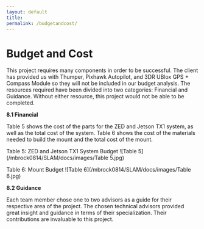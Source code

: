 ```yaml
---
layout: default
title: 
permalink: /budgetandcost/
---
```


# Budget and Cost
This project requires many components in order to be successful. The client has provided us with Thumper, Pixhawk Autopilot, and 3DR UBlox GPS + Compass Module so they will not be included in our budget analysis. The resources required have been divided into two categories: Financial and Guidance. Without either resource, this project would not be able to be completed. 

**8.1 Financial**

Table 5 shows the cost of the parts for the ZED and Jetson TX1 system, as well as the total cost of the system. Table 6 shows the cost of the materials needed to build the mount and the total cost of the mount.

Table 5: ZED and Jetson TX1 System Budget
						![Table 5](/mbrock0814/SLAM/docs/images/Table 5.jpg)
						
Table 6: Mount Budget 
						![Table 6](/mbrock0814/SLAM/docs/images/Table 6.jpg)
						
**8.2 Guidance**

Each team member chose one to two advisors as a guide for their respective area of the project. The chosen technical advisors provided great insight and guidance in terms of their specialization. Their contributions are invaluable to this project.
